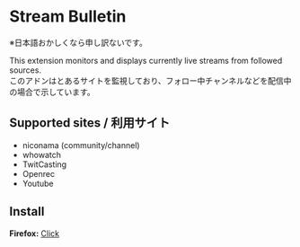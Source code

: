 # Stream Bulletin
※日本語おかしくなら申し訳ないです。

This extension monitors and displays currently live streams from followed sources.  
このアドンはとあるサイトを監視しており、フォロー中チャンネルなどを配信中の場合で示しています。
## Supported sites / 利用サイト
* niconama (community/channel)
* whowatch
* TwitCasting
* Openrec
* Youtube
## Install
**Firefox:** [Click](https://github.com/mkn000/streambulletin/releases/download/v0.1.2/stream_bulletin-0.1.2-fx.xpi)
